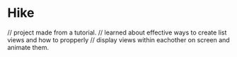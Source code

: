# Hike
// project made from a tutorial.
// learned about effective ways to create list views and how to propperly 
// display views within eachother on screen and animate them.
